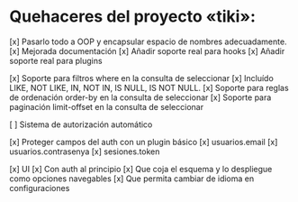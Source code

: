# Quehaceres del proyecto «tiki»:

[x] Pasarlo todo a OOP y encapsular espacio de nombres adecuadamente.
[x] Mejorada documentación
[x] Añadir soporte real para hooks
[x] Añadir soporte real para plugins

[x] Soporte para filtros where en la consulta de seleccionar
  [x] Incluído LIKE, NOT LIKE, IN, NOT IN, IS NULL, IS NOT NULL.
[x] Soporte para reglas de ordenación order-by en la consulta de seleccionar
[x] Soporte para paginación limit-offset en la consulta de seleccionar

[ ] Sistema de autorización automático

[x] Proteger campos del auth con un plugin básico
  [x] usuarios.email
  [x] usuarios.contrasenya
  [x] sesiones.token

[x] UI
  [x] Con auth al principio
  [x] Que coja el esquema y lo despliegue como opciones navegables
  [x] Que permita cambiar de idioma en configuraciones
